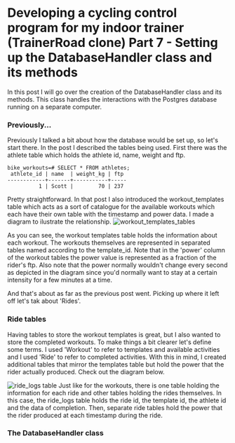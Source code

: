 # Developing a cycling control program for my indoor trainer (TrainerRoad clone) Part 7 - Setting up the DatabaseHandler class and its methods

In this post I will go over the creation of the DatabaseHandler class and its methods. This class handles the interactions with the Postgres database running on a separate computer.

### Previously...
Previously I talked a bit about how the database would be set up, so let's start there. In the post I described the tables being used. First there was the athlete table which holds the athlete id, name, weight and ftp.
```
bike_workouts=# SELECT * FROM athletes;
 athlete_id | name  | weight_kg | ftp
------------+-------+-----------+-----
          1 | Scott |        70 | 237
```
Pretty straightforward. In that post I also introduced the workout_templates table which acts as a sort of catalogue for the available workouts which each have their own table with the timestamp and power data.
I made a diagram to ilustrate the relationship.
![workout_templates_tables](https://user-images.githubusercontent.com/102377660/186248572-0a3f36d5-75f0-4660-8aea-653ebd7a9ca6.png)


As you can see, the workout templates table holds the information about each workout. The workouts themselves are represented in separated tables named according to the template_id. Note that in the 'power' column of the workout tables the power value is represented as a fraction of the rider's ftp. 
Also note that the power normally wouldn't change every second as depicted in the diagram since you'd normally want to stay at a certain intensity for a few minutes at a time. 

And that's about as far as the previous post went. Picking up where it left off let's tak about 'Rides'. 

### Ride tables

Having tables to store the workout templates is great, but I also wanted to store the completed workouts. To make things a bit clearer let's define some terms. 
I used 'Workout' to refer to templates and available activities and I used 'Ride' to refer to completed activities. With this in mind, I created additional tables that mirror the templates table but hold the power that the rider actually produced. Check out the diagram below.

![ride_logs table](https://user-images.githubusercontent.com/102377660/186247330-a904b5d9-1c47-451c-a5af-307ce4eeeec3.png)
Just like for the workouts, there is one table holding the information for each ride and other tables holding the rides themselves. In this case, the ride_logs table holds the ride id, the template id, the athlete id and the data of completion. Then, separate ride tables hold the power that the rider produced at each timestamp during the ride. 

### The DatabaseHandler class


